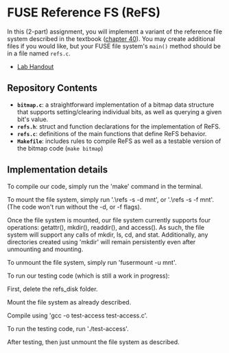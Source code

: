 # FUSE Reference FS (ReFS)

In this (2-part) assignment,
you will implement a variant of the reference file system described in the textbook
([chapter 40](http://pages.cs.wisc.edu/~remzi/OSTEP/file-implementation.pdf)).
You may create additional files if you would like,
but your FUSE file system's `main()` method should be in a file named `refs.c`.

 * [Lab Handout](http://cs.williams.edu/~jannen/teaching/s21/cs333/labs/fuse/fuse-fs.html)


## Repository Contents

 * __`bitmap.c`__: a straightforward implementation of a bitmap data structure that supports
   setting/clearing individual bits, as well as querying a given bit's value.
 * __`refs.h`__: struct and function declarations for the implementation of ReFS.
 * __`refs.c`__: definitions of the main functions that define ReFS behavior.
 * __`Makefile`__: includes rules to compile ReFS as well as a testable version of the bitmap code (`make bitmap`)

## Implementation details

To compile our code, simply run the 'make' command in the terminal.

To mount the file system, simply run '.\refs -s -d mnt', or '.\refs -s -f mnt'.
(The code won't run without the -d, or -f flags).

Once the file system is mounted, our file system currently supports four
operations: getattr(), mkdir(), readdir(),
and access(). As such, the file system will support any calls of mkdir, ls, cd,
and stat. Additionally, any directories created using 'mkdir' will remain
persistently even after unmounting and mounting.

To unmount the file system, simply run 'fusermount -u mnt'.

To run our testing code (which is still a work in progress):

First, delete the refs_disk folder.

Mount the file system as already described.

Compile using 'gcc -o test-access test-access.c'.

To run the testing code, run './test-access'.

After testing, then just unmount the file system as described.
